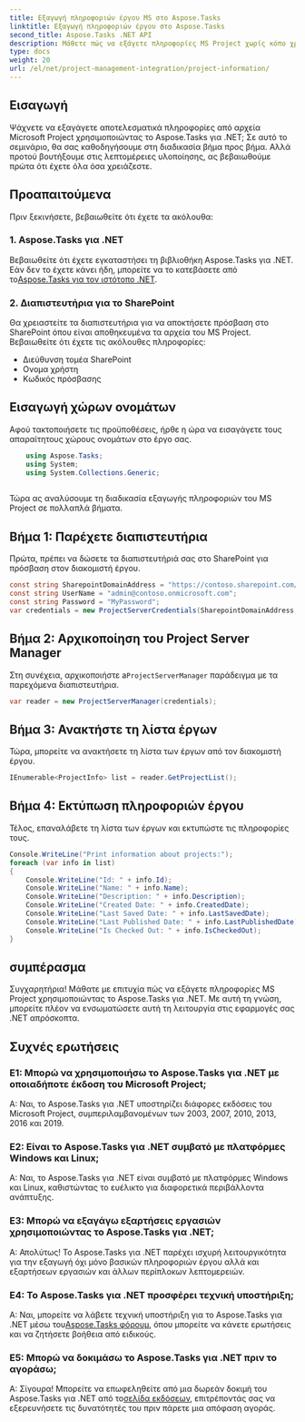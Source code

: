 ```yaml
---
title: Εξαγωγή πληροφοριών έργου MS στο Aspose.Tasks
linktitle: Εξαγωγή πληροφοριών έργου στο Aspose.Tasks
second_title: Aspose.Tasks .NET API
description: Μάθετε πώς να εξάγετε πληροφορίες MS Project χωρίς κόπο χρησιμοποιώντας το Aspose.Tasks για .NET. Βουτήξτε στο περιεκτικό μας σεμινάριο.
type: docs
weight: 20
url: /el/net/project-management-integration/project-information/
---
```

## Εισαγωγή
Ψάχνετε να εξαγάγετε αποτελεσματικά πληροφορίες από αρχεία Microsoft Project χρησιμοποιώντας το Aspose.Tasks για .NET; Σε αυτό το σεμινάριο, θα σας καθοδηγήσουμε στη διαδικασία βήμα προς βήμα. Αλλά προτού βουτήξουμε στις λεπτομέρειες υλοποίησης, ας βεβαιωθούμε πρώτα ότι έχετε όλα όσα χρειάζεστε.
## Προαπαιτούμενα
Πριν ξεκινήσετε, βεβαιωθείτε ότι έχετε τα ακόλουθα:
### 1. Aspose.Tasks για .NET
 Βεβαιωθείτε ότι έχετε εγκαταστήσει τη βιβλιοθήκη Aspose.Tasks για .NET. Εάν δεν το έχετε κάνει ήδη, μπορείτε να το κατεβάσετε από το[Aspose.Tasks για τον ιστότοπο .NET](https://releases.aspose.com/tasks/net/).
### 2. Διαπιστευτήρια για το SharePoint
Θα χρειαστείτε τα διαπιστευτήρια για να αποκτήσετε πρόσβαση στο SharePoint όπου είναι αποθηκευμένα τα αρχεία του MS Project. Βεβαιωθείτε ότι έχετε τις ακόλουθες πληροφορίες:
- Διεύθυνση τομέα SharePoint
- Ονομα χρήστη
- Κωδικός πρόσβασης
## Εισαγωγή χώρων ονομάτων
Αφού τακτοποιήσετε τις προϋποθέσεις, ήρθε η ώρα να εισαγάγετε τους απαραίτητους χώρους ονομάτων στο έργο σας.
```csharp
    using Aspose.Tasks;
    using System;
    using System.Collections.Generic;
    
```
Τώρα ας αναλύσουμε τη διαδικασία εξαγωγής πληροφοριών του MS Project σε πολλαπλά βήματα.
## Βήμα 1: Παρέχετε διαπιστευτήρια
Πρώτα, πρέπει να δώσετε τα διαπιστευτήριά σας στο SharePoint για πρόσβαση στον διακομιστή έργου.
```csharp
const string SharepointDomainAddress = "https://contoso.sharepoint.com/sites/pwa";
const string UserName = "admin@contoso.onmicrosoft.com";
const string Password = "MyPassword";
var credentials = new ProjectServerCredentials(SharepointDomainAddress, UserName, Password);
```
## Βήμα 2: Αρχικοποίηση του Project Server Manager
 Στη συνέχεια, αρχικοποιήστε a`ProjectServerManager` παράδειγμα με τα παρεχόμενα διαπιστευτήρια.
```csharp
var reader = new ProjectServerManager(credentials);
```
## Βήμα 3: Ανακτήστε τη λίστα έργων
Τώρα, μπορείτε να ανακτήσετε τη λίστα των έργων από τον διακομιστή έργου.
```csharp
IEnumerable<ProjectInfo> list = reader.GetProjectList();
```
## Βήμα 4: Εκτύπωση πληροφοριών έργου
Τέλος, επαναλάβετε τη λίστα των έργων και εκτυπώστε τις πληροφορίες τους.
```csharp
Console.WriteLine("Print information about projects:");
foreach (var info in list)
{
    Console.WriteLine("Id: " + info.Id);
    Console.WriteLine("Name: " + info.Name);
    Console.WriteLine("Description: " + info.Description);
    Console.WriteLine("Created Date: " + info.CreatedDate);
    Console.WriteLine("Last Saved Date: " + info.LastSavedDate);
    Console.WriteLine("Last Published Date: " + info.LastPublishedDate);
    Console.WriteLine("Is Checked Out: " + info.IsCheckedOut);
}
```
## συμπέρασμα
Συγχαρητήρια! Μάθατε με επιτυχία πώς να εξάγετε πληροφορίες MS Project χρησιμοποιώντας το Aspose.Tasks για .NET. Με αυτή τη γνώση, μπορείτε πλέον να ενσωματώσετε αυτή τη λειτουργία στις εφαρμογές σας .NET απρόσκοπτα.
## Συχνές ερωτήσεις
### Ε1: Μπορώ να χρησιμοποιήσω το Aspose.Tasks για .NET με οποιαδήποτε έκδοση του Microsoft Project;
Α: Ναι, το Aspose.Tasks για .NET υποστηρίζει διάφορες εκδόσεις του Microsoft Project, συμπεριλαμβανομένων των 2003, 2007, 2010, 2013, 2016 και 2019.
### Ε2: Είναι το Aspose.Tasks για .NET συμβατό με πλατφόρμες Windows και Linux;
Α: Ναι, το Aspose.Tasks για .NET είναι συμβατό με πλατφόρμες Windows και Linux, καθιστώντας το ευέλικτο για διαφορετικά περιβάλλοντα ανάπτυξης.
### Ε3: Μπορώ να εξαγάγω εξαρτήσεις εργασιών χρησιμοποιώντας το Aspose.Tasks για .NET;
Α: Απολύτως! Το Aspose.Tasks για .NET παρέχει ισχυρή λειτουργικότητα για την εξαγωγή όχι μόνο βασικών πληροφοριών έργου αλλά και εξαρτήσεων εργασιών και άλλων περίπλοκων λεπτομερειών.
### Ε4: Το Aspose.Tasks για .NET προσφέρει τεχνική υποστήριξη;
 Α: Ναι, μπορείτε να λάβετε τεχνική υποστήριξη για το Aspose.Tasks για .NET μέσω του[Aspose.Tasks φόρουμ](https://forum.aspose.com/c/tasks/15), όπου μπορείτε να κάνετε ερωτήσεις και να ζητήσετε βοήθεια από ειδικούς.
### Ε5: Μπορώ να δοκιμάσω το Aspose.Tasks για .NET πριν το αγοράσω;
 Α: Σίγουρα! Μπορείτε να επωφεληθείτε από μια δωρεάν δοκιμή του Aspose.Tasks για .NET από το[σελίδα εκδόσεων](https://releases.aspose.com/), επιτρέποντάς σας να εξερευνήσετε τις δυνατότητές του πριν πάρετε μια απόφαση αγοράς.